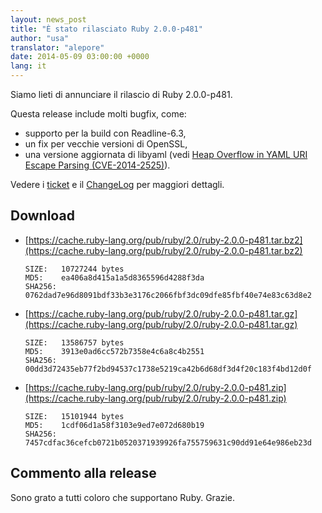 ```yaml
---
layout: news_post
title: "È stato rilasciato Ruby 2.0.0-p481"
author: "usa"
translator: "alepore"
date: 2014-05-09 03:00:00 +0000
lang: it
---
```


Siamo lieti di annunciare il rilascio di Ruby 2.0.0-p481.

Questa release include molti bugfix, come:

* supporto per la build con Readline-6.3,
* un fix per vecchie versioni di OpenSSL,
* una versione aggiornata di libyaml
  (vedi [Heap Overflow in YAML URI Escape Parsing (CVE-2014-2525)](https://www.ruby-lang.org/it/news/2014/03/29/heap-overflow-in-yaml-uri-escape-parsing-cve-2014-2525/)).

Vedere i [ticket](https://bugs.ruby-lang.org/projects/ruby-200/issues?set_filter=1&amp;status_id=5)
e il [ChangeLog](https://svn.ruby-lang.org/repos/ruby/tags/v2_0_0_481/ChangeLog)
per maggiori dettagli.

## Download

* [https://cache.ruby-lang.org/pub/ruby/2.0/ruby-2.0.0-p481.tar.bz2](https://cache.ruby-lang.org/pub/ruby/2.0/ruby-2.0.0-p481.tar.bz2)

      SIZE:   10727244 bytes
      MD5:    ea406a8d415a1a5d8365596d4288f3da
      SHA256: 0762dad7e96d8091bdf33b3e3176c2066fbf3dc09dfe85fbf40e74e83c63d8e2

* [https://cache.ruby-lang.org/pub/ruby/2.0/ruby-2.0.0-p481.tar.gz](https://cache.ruby-lang.org/pub/ruby/2.0/ruby-2.0.0-p481.tar.gz)

      SIZE:   13586757 bytes
      MD5:    3913e0ad6cc572b7358e4c6a8c4b2551
      SHA256: 00dd3d72435eb77f2bd94537c1738e5219ca42b6d68df3d4f20c183f4bd12d0f

* [https://cache.ruby-lang.org/pub/ruby/2.0/ruby-2.0.0-p481.zip](https://cache.ruby-lang.org/pub/ruby/2.0/ruby-2.0.0-p481.zip)

      SIZE:   15101944 bytes
      MD5:    1cdf06d1a58f3103e9ed7e072d680b19
      SHA256: 7457cdfac36cefcb0721b0520371939926fa755759631c90dd91e64e986eb23d

## Commento alla release

Sono grato a tutti coloro che supportano Ruby.
Grazie.
